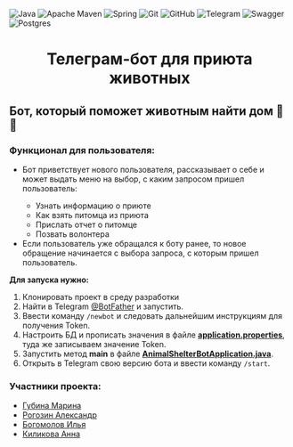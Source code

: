 ![Java](https://img.shields.io/badge/java-%23ED8B00.svg?style=for-the-badge&logo=java&logoColor=white)
![Apache Maven](https://img.shields.io/badge/Apache%20Maven-C71A36?style=for-the-badge&logo=Apache%20Maven&logoColor=white)
![Spring](https://img.shields.io/badge/spring-%236DB33F.svg?style=for-the-badge&logo=spring&logoColor=white)
![Git](https://img.shields.io/badge/git%20-%23F05033.svg?&style=for-the-badge&logo=git&logoColor=white)
![GitHub](https://img.shields.io/badge/github-%23121011.svg?style=for-the-badge&logo=github&logoColor=white)
![Telegram](https://img.shields.io/badge/Telegram-2CA5E0?style=for-the-badge&logo=telegram&logoColor=white)
![Swagger](https://img.shields.io/badge/-Swagger-%23Clojure?style=for-the-badge&logo=swagger&logoColor=white)
![Postgres](https://img.shields.io/badge/postgres-%23316192.svg?style=for-the-badge&logo=postgresql&logoColor=white)
<h1 align="center">Телеграм-бот для приюта животных</h1>

<h2>Бот, который поможет животным найти дом 🐶🐱</h2>

<h3>Функционал для пользователя:</h3>
<ul>
  <li>Бот приветствует нового пользователя, рассказывает о себе и может выдать меню на выбор, с каким запросом пришел пользователь:</li>
    <ul>
      <li>Узнать информацию о приюте</li>
      <li>Как взять питомца из приюта</li>
      <li>Прислать отчет о питомце</li>
      <li>Позвать волонтера</li>
    </ul>
  <li>Если пользователь уже обращался к боту ранее, то новое обращение начинается с выбора запроса, с которым пришел пользователь.</li>
</ul>

 **Для запуска нужно:**
1. Клонировать проект в среду разработки</li>
2. Найти в Telegram [@BotFather](https://t.me/BotFather) и запустить.
4. Ввести команду ```/newbot```  и следовать дальнейшим инструкциям для получения Token.
5. Настроить БД и прописать значения в файле **[application.properties](src/main/resources/application.properties)**, туда же записываем значение Token.
6. Запустить метод **main** в файле **[AnimalShelterBotApplication.java](src/main/java/pro/skypro/animalselterbot/AnimalShelterBotApplication.java)**.
7. Открыть в Telegram свою версию бота и ввести команду ```/start```.

<h3>Участники проекта:</h3>
<ul>
<li><a href="https://github.com/MarinaGubina">Губина Марина</a></li>
<li><a href="https://github.com/alexsa-8">Рогозин Александр</a></li>
<li><a href="https://github.com/IlyaB98">Богомолов Илья</a></li>
<li><a href="https://github.com/klikli19">Киликова Анна</a></li>
</ul>

